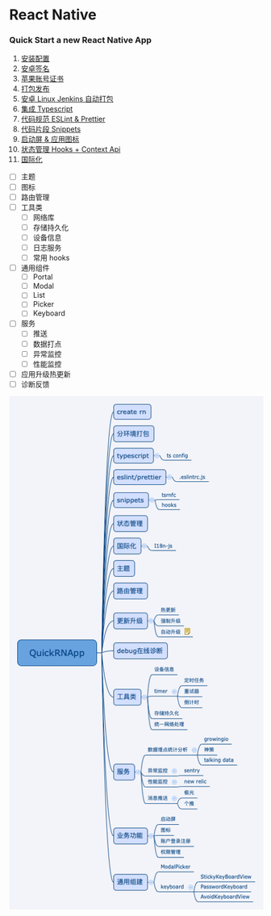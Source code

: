 # React Native

<h3>Quick Start a new React Native App</h3>

1. [安装配置](/cross-platform/rn/start.md)
2. [安卓签名](/cross-platform/rn/androidsign.md)
3. [苹果账号证书](/cross-platform/rn/iossign.md)
4. [打包发布](/cross-platform/rn/autobuild.md)
5. [安卓 Linux Jenkins 自动打包](/cross-platform/rn/linuxbuild.md)
6. [集成 Typescript](/cross-platform/rn/rnwithts.md)
7. [代码规范 ESLint & Prettier](/cross-platform/rn/lint.md)
8. [代码片段 Snippets](/cross-platform/rn/snippets.md)
9. [启动屏 & 应用图标](/cross-platform/rn/splash.md)
10. [状态管理 Hooks + Context Api](/cross-platform/rn/statemgr.md)
11. [国际化](/cross-platform/rn/i18n.md)

- [ ] 主题
- [ ] 图标
- [ ] 路由管理
- [ ] 工具类
  - [ ] 网络库
  - [ ] 存储持久化
  - [ ] 设备信息
  - [ ] 日志服务
  - [ ] 常用 hooks
- [ ] 通用组件
  - [ ] Portal
  - [ ] Modal
  - [ ] List
  - [ ] Picker
  - [ ] Keyboard
- [ ] 服务
  - [ ] 推送
  - [ ] 数据打点
  - [ ] 异常监控
  - [ ] 性能监控
- [ ] 应用升级热更新
- [ ] 诊断反馈

![](img/quick-rn-app.png)
